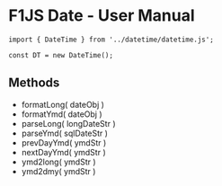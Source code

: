 # F1JS Date - User Manual

    import { DateTime } from '../datetime/datetime.js';

    const DT = new DateTime();


## Methods

  - formatLong( dateObj )
  - formatYmd( dateObj )
  - parseLong( longDateStr )
  - parseYmd( sqlDateStr )
  - prevDayYmd( ymdStr )
  - nextDayYmd( ymdStr )
  - ymd2long( ymdStr )
  - ymd2dmy( ymdStr )
